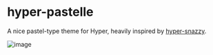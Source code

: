 # hyper-pastelle
 A nice pastel-type theme for Hyper, heavily inspired by [hyper-snazzy](https://github.com/sindresorhus/hyper-snazzy).
 
![image](https://github.com/dilanx/hyper-pastelle/blob/main/image.png)
